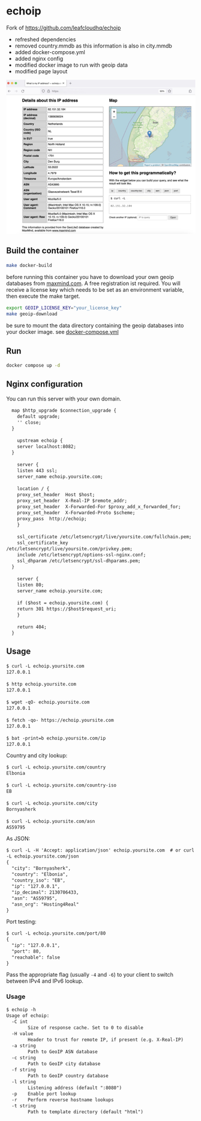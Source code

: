# echoip
Fork of https://github.com/leafcloudhq/echoip

- refreshed dependencies
- removed country.mmdb as this information is also in city.mmdb
- added docker-compose.yml
- added nginx config
- modified docker image to run with geoip data
- modified page layout

![Screenshot](./doc/screenshot.jpg)

## Build the container

```bash
make docker-build
```

before running this container you have to download your own geoip databases from [maxmind.com](https://www.maxmind.com). A free registration ist required.
You will receive a license key which needs to be set as an environment variable, then execute the make target.

```bash
export GEOIP_LICENSE_KEY="your_license_key"
make geoip-download
```

be sure to mount the data directory containing the geoip databases into your docker image. see [docker-compose.yml](./docker-compose.yml)

## Run

```bash
docker compose up -d 
```

## Nginx configuration

You can run this server with your own domain.

```
  map $http_upgrade $connection_upgrade {
    default upgrade;
    '' close;
  }
    
    upstream echoip {
    server localhost:8082;
  }
    
    server {
    listen 443 ssl;
    server_name echoip.yoursite.com;

    location / {
    proxy_set_header  Host $host;
    proxy_set_header  X-Real-IP $remote_addr;
    proxy_set_header  X-Forwarded-For $proxy_add_x_forwarded_for;
    proxy_set_header  X-Forwarded-Proto $scheme;
    proxy_pass  http://echoip;
    }

    ssl_certificate /etc/letsencrypt/live/yoursite.com/fullchain.pem;
    ssl_certificate_key /etc/letsencrypt/live/yoursite.com/privkey.pem;
    include /etc/letsencrypt/options-ssl-nginx.conf;
    ssl_dhparam /etc/letsencrypt/ssl-dhparams.pem;
  }
    
    server {
    listen 80;
    server_name echoip.yoursite.com;

    if ($host = echoip.yoursite.com) {
    return 301 https://$host$request_uri;
    }

    return 404;
  }
```

## Usage

```
$ curl -L echoip.yoursite.com
127.0.0.1

$ http echoip.yoursite.com
127.0.0.1

$ wget -qO- echoip.yoursite.com
127.0.0.1

$ fetch -qo- https://echoip.yoursite.com
127.0.0.1

$ bat -print=b echoip.yoursite.com/ip
127.0.0.1
```

Country and city lookup:

```
$ curl -L echoip.yoursite.com/country
Elbonia

$ curl -L echoip.yoursite.com/country-iso
EB

$ curl -L echoip.yoursite.com/city
Bornyasherk

$ curl -L echoip.yoursite.com/asn
AS59795
```

As JSON:

```
$ curl -L -H 'Accept: application/json' echoip.yoursite.com  # or curl -L echoip.yoursite.com/json
{
  "city": "Bornyasherk",
  "country": "Elbonia",
  "country_iso": "EB",
  "ip": "127.0.0.1",
  "ip_decimal": 2130706433,
  "asn": "AS59795",
  "asn_org": "Hosting4Real"
}
```

Port testing:

```
$ curl -L echoip.yoursite.com/port/80
{
  "ip": "127.0.0.1",
  "port": 80,
  "reachable": false
}
```

Pass the appropriate flag (usually `-4` and `-6`) to your client to switch
between IPv4 and IPv6 lookup.


### Usage

```
$ echoip -h
Usage of echoip:
  -C int
    	Size of response cache. Set to 0 to disable
  -H value
    	Header to trust for remote IP, if present (e.g. X-Real-IP)
  -a string
    	Path to GeoIP ASN database
  -c string
    	Path to GeoIP city database
  -f string
    	Path to GeoIP country database
  -l string
    	Listening address (default ":8080")
  -p	Enable port lookup
  -r	Perform reverse hostname lookups
  -t string
    	Path to template directory (default "html")
```
